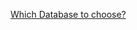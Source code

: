[Which Database to choose?](https://journalofbigdata.springeropen.com/articles/10.1186/s40537-015-0025-0)
